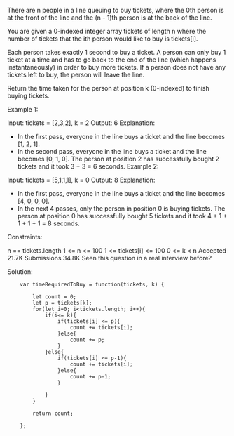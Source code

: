There are n people in a line queuing to buy tickets, where the 0th person is at the front of the line and the (n - 1)th person is at the back of the line.

You are given a 0-indexed integer array tickets of length n where the number of tickets that the ith person would like to buy is tickets[i].

Each person takes exactly 1 second to buy a ticket. A person can only buy 1 ticket at a time and has to go back to the end of the line (which happens instantaneously) in order to buy more tickets. If a person does not have any tickets left to buy, the person will leave the line.

Return the time taken for the person at position k (0-indexed) to finish buying tickets.

 

Example 1:

Input: tickets = [2,3,2], k = 2
Output: 6
Explanation: 
- In the first pass, everyone in the line buys a ticket and the line becomes [1, 2, 1].
- In the second pass, everyone in the line buys a ticket and the line becomes [0, 1, 0].
The person at position 2 has successfully bought 2 tickets and it took 3 + 3 = 6 seconds.
Example 2:

Input: tickets = [5,1,1,1], k = 0
Output: 8
Explanation:
- In the first pass, everyone in the line buys a ticket and the line becomes [4, 0, 0, 0].
- In the next 4 passes, only the person in position 0 is buying tickets.
The person at position 0 has successfully bought 5 tickets and it took 4 + 1 + 1 + 1 + 1 = 8 seconds.
 

Constraints:

n == tickets.length
1 <= n <= 100
1 <= tickets[i] <= 100
0 <= k < n
Accepted
21.7K
Submissions
34.8K
Seen this question in a real interview before?

Solution:

        var timeRequiredToBuy = function(tickets, k) {
            
            let count = 0;
            let p = tickets[k];
            for(let i=0; i<tickets.length; i++){
                if(i<= k){
                    if(tickets[i] <= p){
                        count += tickets[i];
                    }else{
                        count += p;
                    }
                }else{
                    if(tickets[i] <= p-1){
                        count += tickets[i];
                    }else{
                        count += p-1;
                    }
                    
                }
            }
            
            return count;
            
        };